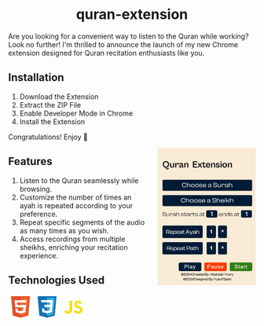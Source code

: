 <h1 align="center">quran-extension</h1>

Are you looking for a convenient way to listen to the Quran while working? Look no further! I'm thrilled to announce the launch of my new Chrome extension designed for Quran recitation enthusiasts like you.

## Installation

1. Download the Extension
2. Extract the ZIP File
3. Enable Developer Mode in Chrome
4. Install the Extension

Congratulations! Enjoy 🥳

<img src="chromeEx.jpg" alt="Installation Image" style="float: right; margin-left: 20px;" width="200">

## Features

1. Listen to the Quran seamlessly while browsing.
2. Customize the number of times an ayah is repeated according to your preference.
3. Repeat specific segments of the audio as many times as you wish.
4. Access recordings from multiple sheikhs, enriching your recitation experience.

## Technologies Used

<img src="https://raw.githubusercontent.com/vscode-icons/vscode-icons/master/icons/file_type_html.svg" alt="HTML Logo" width="50">
<img src="https://raw.githubusercontent.com/vscode-icons/vscode-icons/master/icons/file_type_css.svg" alt="CSS Logo" width="50">
<img src="https://raw.githubusercontent.com/vscode-icons/vscode-icons/master/icons/file_type_js.svg" alt="JavaScript Logo" width="50">
